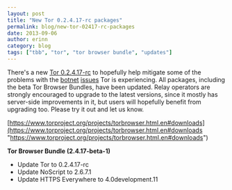 ```yaml
---
layout: post
title: "New Tor 0.2.4.17-rc packages"
permalink: blog/new-tor-02417-rc-packages
date: 2013-09-06
author: erinn
category: blog
tags: ["tbb", "tor", "tor browser bundle", "updates"]
---
```


There's a new [Tor 0.2.4.17-rc](https://lists.torproject.org/pipermail/tor-talk/2013-August/029344.html) to hopefully help mitigate some of the problems with the [botnet](http://blog.fox-it.com/2013/09/05/large-botnet-cause-of-recent-tor-network-overload/) [issues](https://blog.torproject.org/blog/how-to-handle-millions-new-tor-clients) Tor is experiencing. All packages, including the beta Tor Browser Bundles, have been updated. Relay operators are strongly encouraged to upgrade to the latest versions, since it mostly has server-side improvements in it, but users will hopefully benefit from upgrading too. Please try it out and let us know.

[https://www.torproject.org/projects/torbrowser.html.en#downloads](https://www.torproject.org/projects/torbrowser.html.en#downloads "https://www.torproject.org/projects/torbrowser.html.en#downloads")

**Tor Browser Bundle (2.4.17-beta-1)**

- Update Tor to 0.2.4.17-rc
- Update NoScript to 2.6.7.1
- Update HTTPS Everywhere to 4.0development.11

